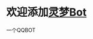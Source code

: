 # 欢迎添加[灵梦Bot](https://qun.qq.com/qunpro/robot/qunshare?robot_uin=3889000417&robot_appid=102075800)

一个QQBOT
